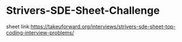 # Strivers-SDE-Sheet-Challenge
sheet link:https://takeuforward.org/interviews/strivers-sde-sheet-top-coding-interview-problems/
